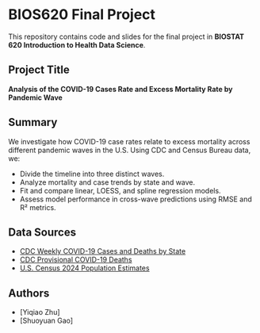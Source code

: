 # BIOS620 Final Project

This repository contains code and slides for the final project in **BIOSTAT 620 Introduction to Health Data Science**.

## Project Title
**Analysis of the COVID-19 Cases Rate and Excess Mortality Rate by Pandemic Wave**

## Summary
We investigate how COVID-19 case rates relate to excess mortality across different pandemic waves in the U.S. Using CDC and Census Bureau data, we:
- Divide the timeline into three distinct waves.
- Analyze mortality and case trends by state and wave.
- Fit and compare linear, LOESS, and spline regression models.
- Assess model performance in cross-wave predictions using RMSE and R² metrics.

## Data Sources
- [CDC Weekly COVID-19 Cases and Deaths by State](https://data.cdc.gov/Case-Surveillance/Weekly-United-States-COVID-19-Cases-and-Deaths-by-/pwn4-m3yp/about_data)
- [CDC Provisional COVID-19 Deaths](https://data.cdc.gov/NCHS/Provisional-COVID-19-Death-Counts-by-Week-Ending-D/r8kw-7aab/about_dat)
- [U.S. Census 2024 Population Estimates](https://www.census.gov/newsroom/press-kits/2024/national-state-population-estimates.html)


## Authors
- [Yiqiao Zhu]
- [Shuoyuan Gao]
